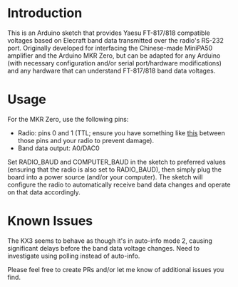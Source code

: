 # Introduction

This is an Arduino sketch that provides Yaesu FT-817/818 compatible voltages based on Elecraft band data transmitted
over the radio's RS-232 port. Originally developed for interfacing the Chinese-made MiniPA50 amplifier and the Arduino MKR Zero,
but can be adapted for any Arduino (with necessary configuration and/or serial port/hardware modifications) and any 
hardware that can understand FT-817/818 band data voltages.

# Usage

For the MKR Zero, use the following pins:

* Radio: pins 0 and 1 (TTL; ensure you have something like [this](https://www.sparkfun.com/products/11189) between those pins and your radio to prevent damage).
* Band data output: A0/DAC0

Set RADIO_BAUD and COMPUTER_BAUD in the sketch to preferred values (ensuring that the radio is also set to RADIO_BAUD), then 
simply plug the board into a power source (and/or your computer). The sketch will configure the radio to automatically receive
band data changes and operate on that data accordingly.

# Known Issues

The KX3 seems to behave as though it's in auto-info mode 2, causing significant delays before the band data voltage changes. Need to investigate using polling instead of auto-info.

Please feel free to create PRs and/or let me know of additional issues you find.

